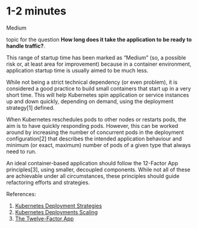 # 1-2 minutes

<div class="risk-rounded-box medium">Medium</div>

topic for the question **How long does it take the application to be ready to handle traffic?**.

This range of startup time has been marked as “Medium” (so, a possible risk or,
at least area for improvement) because in a container environment, application
startup time is usually aimed to be much less.

While not being a strict technical dependency (or even problem), it is considered
a good practice to build small containers that start up in a very short time.
This will help Kubernetes spin application or service instances up and
down quickly, depending on demand, using the deployment strategy[1] defined.

When Kubernetes reschedules pods to other nodes or restarts pods, the aim is
to have quickly responding pods. However, this can be worked around by
increasing the number of concurrent pods in the deployment configuration[2]
that describes the intended application behaviour and minimum (or exact, maximum)
number of pods of a given type that always need to run.

An ideal container-based application should follow the 12-Factor App principles[3],
using smaller, decoupled components. While not all of these are achievable
under all circumstances, these principles should guide refactoring efforts
and strategies.

References:
1. [Kubernetes Deployment Strategies](https://kubernetes.io/docs/concepts/workloads/controllers/deployment/#strategy)
2. [Kubernetes Deployments Scaling](https://kubernetes.io/docs/concepts/workloads/controllers/deployment/#scaling-a-deployment)
3. [The Twelve-Factor App](https://12factor.net/)
